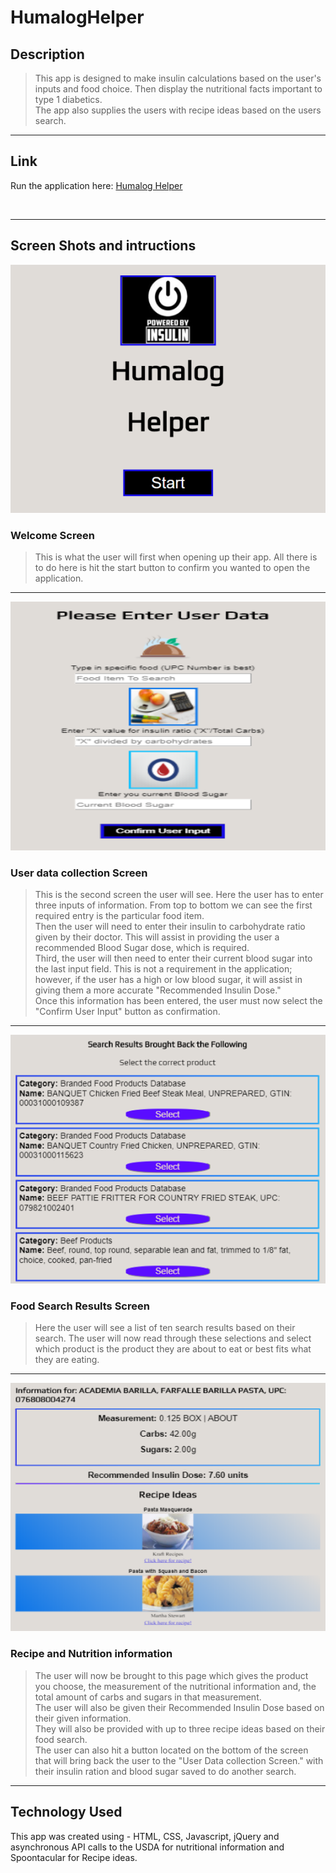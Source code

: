 # HumalogHelper

## Description
>This app is designed to make insulin calculations based on the user's inputs and food choice. Then display the nutritional facts important to type 1 diabetics.<br>
>The app also supplies the users with recipe ideas based on the users search.<br>

<hr>

## Link
<p>Run the application here: <a href="https://felixmaldonado.github.io/HumalogHelper/" title=""AppLink>Humalog Helper</a></p><br>

<hr>

## Screen Shots and intructions

![Alt Welcome](/imgs/Welcome.PNG)<br>

### Welcome Screen
>This is what the user will first when opening up their app.  All there is to do here is hit the start button to confirm you wanted to open the application.<br>

<hr>

![Alt User Data](/imgs/UserData.PNG)<br>

### User data collection Screen
>This is the second screen the user will see.  Here the user has to enter three inputs of information.  From top to bottom we can see the first required entry is the particular food item.<br>
>Then the user will need to enter their insulin to carbohydrate ratio given by their doctor.  This will assist in providing the user a 
recommended Blood Sugar dose, which is required.<br>
>Third, the user will then need to enter their current blood sugar into the last input field.  This is not a requirement in the application; however, if the user has a high or low blood sugar, it will assist in giving them a more accurate "Recommended Insulin Dose."<br>
>Once this information has been entered, the user must now select the "Confirm User Input" button as confirmation.<br> 

<hr>

![Alt Food Search](/imgs/Results.PNG)<br>

### Food Search Results Screen
>Here the user will see a list of ten search results based on their search.  The user will now read through these selections and select
which product is the product they are about to eat or best fits what they are eating.<br>

<hr>

![Alt Recipe Screen](/imgs/NutritionRecipe.PNG)<br>

### Recipe and Nutrition information
>The user will now be brought to this page which gives the product you choose, the measurement of the nutritional information and, the total amount of carbs and sugars in that measurement.<br>
>The user will also be given their Recommended Insulin Dose based on their given information.<br>
>They will also be provided with up to three recipe ideas based on their food search.<br>
>The user can also hit a button located on the bottom of the screen that will bring back the user to the "User Data collection Screen."
with their insulin ration and blood sugar saved to do another search.<br>

<hr>

## Technology Used
This app was created using - HTML, CSS, Javascript, jQuery and asynchronous API calls to the USDA for nutritional information
and Spoontacular for Recipe ideas.

